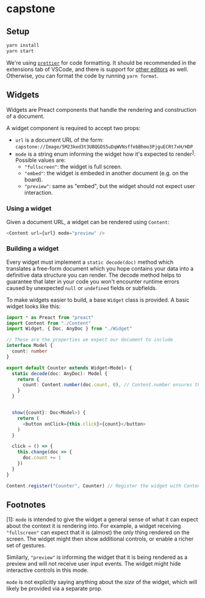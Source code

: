 # capstone

## Setup

```sh
yarn install
yarn start
```

We're using [`prettier`](https://prettier.io/) for code formatting.
It should be recommended in the extensions tab of VSCode, and there is
support for [other editors](https://prettier.io/docs/en/editors.html) as well.
Otherwise, you can format the code by running `yarn format`.

## Widgets

Widgets are Preact components that handle the rendering and construction of a document.

A widget component is required to accept two props:

- `url` is a document URL of the form: `capstone://Image/5M23ked3t3UBQGDS5uDqWVNsffebBhmo3PjguECRt7xH/HDP`
- `mode` is a string enum informing the widget how it's expected to render<sup>[1](#footnote1)</sup>. Possible values are:
  - `"fullscreen"`: the widget is full screen.
  - `"embed"`: the widget is embeded in another document (e.g. on the board).
  - `"preview"`: same as "embed", but the widget should not expect user interaction.

### Using a widget

Given a document URL, a widget can be rendered using `Content`:

```typescript
<Content url={url} mode="preview" />
```

### Building a widget

Every widget must implement a `static decode(doc)` method which translates a
free-form document which you hope contains your data into a definitive data
structure you can render. The decode method helps to guarantee that later in
your code you won't encounter runtime errors caused by unexpected `null` or
`undefined` fields or subfields.

To make widgets easier to build, a base `Widget` class is provided.
A basic widget looks like this:

```typescript
import * as Preact from "preact"
import Content from "./Content"
import Widget, { Doc, AnyDoc } from "./Widget"

// These are the properties we expect our document to include
interface Model {
  count: number
}

export default Counter extends Widget<Model> {
  static decode(doc: AnyDoc): Model {
    return {
      count: Content.number(doc.count, 0), // Content.number ensures that doc.count is a number, and provides 0 as a default
    }
  }


  show({count}: Doc<Model>) {
    return (
      <button onClick={this.click}>{count}</button>
    )
  }

  click = () => {
    this.change(doc => {
      doc.count += 1
    })
  }
}

Content.register("Counter", Counter) // Register the widget with Content, so other components can render it.
```

## Footnotes

[<a name="footnote1">1</a>]: `mode` is intended to give the widget a general
sense of what it can expect about the context it is rendering into. For example,
a widget receiving `"fullscreen"` can expect that it is (almost) the only thing
rendered on the screen. The widget might then show additional controls, or enable
a richer set of gestures.

Similarly, `"preview"` is informing the widget that it is being rendered as a
preview and will not receive user input events. The widget might hide
interactive controls in this mode.

`mode` is not explicitly saying anything about the _size_ of the widget, which
will likely be provided via a separate prop.
